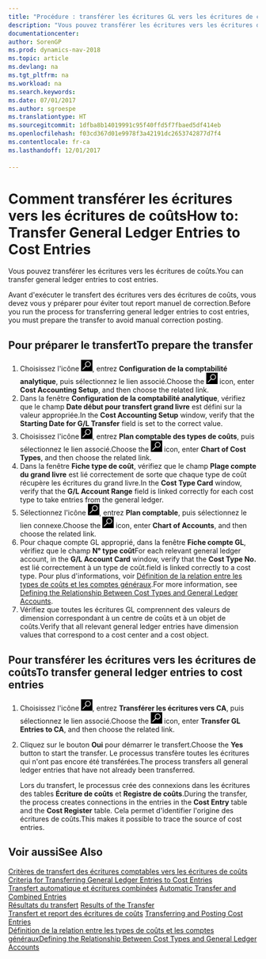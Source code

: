```yaml
---
title: "Procédure : transférer les écritures GL vers les écritures de coûts"
description: "Vous pouvez transférer les écritures vers les écritures de coûts."
documentationcenter: 
author: SorenGP
ms.prod: dynamics-nav-2018
ms.topic: article
ms.devlang: na
ms.tgt_pltfrm: na
ms.workload: na
ms.search.keywords: 
ms.date: 07/01/2017
ms.author: sgroespe
ms.translationtype: HT
ms.sourcegitcommit: 1dfba8b14019991c95f40ffd5f7fbaed5df414eb
ms.openlocfilehash: f03cd367d01e9978f3a42191dc2653742877d7f4
ms.contentlocale: fr-ca
ms.lasthandoff: 12/01/2017

---
```

# <a name="how-to-transfer-general-ledger-entries-to-cost-entries"></a><span data-ttu-id="ef177-103">Comment transférer les écritures vers les écritures de coûts</span><span class="sxs-lookup"><span data-stu-id="ef177-103">How to: Transfer General Ledger Entries to Cost Entries</span></span>
<span data-ttu-id="ef177-104">Vous pouvez transférer les écritures vers les écritures de coûts.</span><span class="sxs-lookup"><span data-stu-id="ef177-104">You can transfer general ledger entries to cost entries.</span></span>  

<span data-ttu-id="ef177-105">Avant d'exécuter le transfert des écritures vers des écritures de coûts, vous devez vous y préparer pour éviter tout report manuel de correction.</span><span class="sxs-lookup"><span data-stu-id="ef177-105">Before you run the process for transferring general ledger entries to cost entries, you must prepare the transfer to avoid manual correction posting.</span></span>  

## <a name="to-prepare-the-transfer"></a><span data-ttu-id="ef177-106">Pour préparer le transfert</span><span class="sxs-lookup"><span data-stu-id="ef177-106">To prepare the transfer</span></span>  

1.  <span data-ttu-id="ef177-107">Choisissez l'icône ![Page ou rapport pour la recherche](media/ui-search/search_small.png "icône Page ou rapport pour la recherche"), entrez **Configuration de la comptabilité analytique**, puis sélectionnez le lien associé.</span><span class="sxs-lookup"><span data-stu-id="ef177-107">Choose the ![Search for Page or Report](media/ui-search/search_small.png "Search for Page or Report icon") icon, enter **Cost Accounting Setup**, and then choose the related link.</span></span>  
2.  <span data-ttu-id="ef177-108">Dans la fenêtre **Configuration de la comptabilité analytique**, vérifiez que le champ **Date début pour transfert grand livre** est défini sur la valeur appropriée.</span><span class="sxs-lookup"><span data-stu-id="ef177-108">In the **Cost Accounting Setup** window, verify that the **Starting Date for G/L Transfer** field is set to the correct value.</span></span>  
3.  <span data-ttu-id="ef177-109">Choisissez l'icône ![Page ou rapport pour la recherche](media/ui-search/search_small.png "icône Page ou rapport pour la recherche"), entrez **Plan comptable des types de coûts**, puis sélectionnez le lien associé.</span><span class="sxs-lookup"><span data-stu-id="ef177-109">Choose the ![Search for Page or Report](media/ui-search/search_small.png "Search for Page or Report icon") icon, enter **Chart of Cost Types**, and then choose the related link.</span></span>  
4.  <span data-ttu-id="ef177-110">Dans la fenêtre **Fiche type de coût**, vérifiez que le champ **Plage compte du grand livre** est lié correctement de sorte que chaque type de coût récupère les écritures du grand livre.</span><span class="sxs-lookup"><span data-stu-id="ef177-110">In the **Cost Type Card** window, verify that the **G/L Account Range** field is linked correctly for each cost type to take entries from the general ledger.</span></span>  
5.  <span data-ttu-id="ef177-111">Sélectionnez l'icône ![Page ou état pour la recherche](media/ui-search/search_small.png "icône Page ou état pour la recherche"), entrez **Plan comptable**, puis sélectionnez le lien connexe.</span><span class="sxs-lookup"><span data-stu-id="ef177-111">Choose the ![Search for Page or Report](media/ui-search/search_small.png "Search for Page or Report icon") icon, enter **Chart of Accounts**, and then choose the related link.</span></span>  
6.  <span data-ttu-id="ef177-112">Pour chaque compte GL approprié, dans la fenêtre **Fiche compte GL**, vérifiez que le champ **N° type coût**</span><span class="sxs-lookup"><span data-stu-id="ef177-112">For each relevant general ledger account, in the **G/L Account Card** window, verify that the **Cost Type No.**</span></span> <span data-ttu-id="ef177-113">est lié correctement à un type de coût.</span><span class="sxs-lookup"><span data-stu-id="ef177-113">field is linked correctly to a cost type.</span></span> <span data-ttu-id="ef177-114">Pour plus d'informations, voir [Définition de la relation entre les types de coûts et les comptes généraux](finance-defining-the-relationship-between-cost-types-and-general-ledger-accounts.md).</span><span class="sxs-lookup"><span data-stu-id="ef177-114">For more information, see [Defining the Relationship Between Cost Types and General Ledger Accounts](finance-defining-the-relationship-between-cost-types-and-general-ledger-accounts.md).</span></span>  
7.  <span data-ttu-id="ef177-115">Vérifiez que toutes les écritures GL comprennent des valeurs de dimension correspondant à un centre de coûts et à un objet de coûts.</span><span class="sxs-lookup"><span data-stu-id="ef177-115">Verify that all relevant general ledger entries have dimension values that correspond to a cost center and a cost object.</span></span>  

## <a name="to-transfer-general-ledger-entries-to-cost-entries"></a><span data-ttu-id="ef177-116">Pour transférer les écritures vers les écritures de coûts</span><span class="sxs-lookup"><span data-stu-id="ef177-116">To transfer general ledger entries to cost entries</span></span>  
1.  <span data-ttu-id="ef177-117">Choisissez l'icône ![Page ou rapport pour la recherche](media/ui-search/search_small.png "icône Page ou rapport pour la recherche"), entrez **Transférer les écritures vers CA**, puis sélectionnez le lien associé.</span><span class="sxs-lookup"><span data-stu-id="ef177-117">Choose the ![Search for Page or Report](media/ui-search/search_small.png "Search for Page or Report icon") icon, enter **Transfer GL Entries to CA**, and then choose the related link.</span></span>  
2.  <span data-ttu-id="ef177-118">Cliquez sur le bouton **Oui** pour démarrer le transfert.</span><span class="sxs-lookup"><span data-stu-id="ef177-118">Choose the **Yes** button to start the transfer.</span></span> <span data-ttu-id="ef177-119">Le processus transfère toutes les écritures qui n'ont pas encore été transférées.</span><span class="sxs-lookup"><span data-stu-id="ef177-119">The process transfers all general ledger entries that have not already been transferred.</span></span>  

    <span data-ttu-id="ef177-120">Lors du transfert, le processus crée des connexions dans les écritures des tables **Écriture de coûts** et **Registre de coûts**.</span><span class="sxs-lookup"><span data-stu-id="ef177-120">During the transfer, the process creates connections in the entries in the **Cost Entry** table and the **Cost Register** table.</span></span> <span data-ttu-id="ef177-121">Cela permet d'identifier l'origine des écritures de coûts.</span><span class="sxs-lookup"><span data-stu-id="ef177-121">This makes it possible to trace the source of cost entries.</span></span>  

## <a name="see-also"></a><span data-ttu-id="ef177-122">Voir aussi</span><span class="sxs-lookup"><span data-stu-id="ef177-122">See Also</span></span>  
 <span data-ttu-id="ef177-123">[Critères de transfert des écritures comptables vers les écritures de coûts](finance-criteria-for-transferring-general-ledger-entries-to-cost-entries.md) </span><span class="sxs-lookup"><span data-stu-id="ef177-123">[Criteria for Transferring General Ledger Entries to Cost Entries](finance-criteria-for-transferring-general-ledger-entries-to-cost-entries.md) </span></span>  
 <span data-ttu-id="ef177-124">[Transfert automatique et écritures combinées](finance-automatic-transfer-combined-entries.md) </span><span class="sxs-lookup"><span data-stu-id="ef177-124">[Automatic Transfer and Combined Entries](finance-automatic-transfer-combined-entries.md) </span></span>  
 <span data-ttu-id="ef177-125">[Résultats du transfert](finance-results-of-the-transfer.md) </span><span class="sxs-lookup"><span data-stu-id="ef177-125">[Results of the Transfer](finance-results-of-the-transfer.md) </span></span>  
 <span data-ttu-id="ef177-126">[Transfert et report des écritures de coûts](finance-transfer-and-post-cost-entries.md) </span><span class="sxs-lookup"><span data-stu-id="ef177-126">[Transferring and Posting Cost Entries](finance-transfer-and-post-cost-entries.md) </span></span>  
 [<span data-ttu-id="ef177-127">Définition de la relation entre les types de coûts et les comptes généraux</span><span class="sxs-lookup"><span data-stu-id="ef177-127">Defining the Relationship Between Cost Types and General Ledger Accounts</span></span>](finance-defining-the-relationship-between-cost-types-and-general-ledger-accounts.md)   

